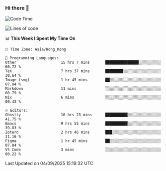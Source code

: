 ### Hi there 👋

<!--
**nicehiro/nicehiro** is a ✨ _special_ ✨ repository because its `README.md` (this file) appears on your GitHub profile.

Here are some ideas to get you started:

- 🔭 I’m currently working on ...
- 🌱 I’m currently learning ...
- 👯 I’m looking to collaborate on ...
- 🤔 I’m looking for help with ...
- 💬 Ask me about ...
- 📫 How to reach me: ...
- 😄 Pronouns: ...
- ⚡ Fun fact: ...
-->

<!--START_SECTION:waka-->
![Code Time](http://img.shields.io/badge/Code%20Time-981%20hrs%2052%20mins-blue)

![Lines of code](https://img.shields.io/badge/From%20Hello%20World%20I%27ve%20Written-1.9%20million%20lines%20of%20code-blue)

📊 **This Week I Spent My Time On** 

```text
🕑︎ Time Zone: Asia/Hong_Kong

💬 Programming Languages: 
Other                    15 hrs 7 mins       ███████████████░░░░░░░░░░   60.72 % 
TeX                      7 hrs 37 mins       ████████░░░░░░░░░░░░░░░░░   30.64 % 
Image (svg)              1 hr 45 mins        ██░░░░░░░░░░░░░░░░░░░░░░░   07.04 % 
Markdown                 11 mins             ░░░░░░░░░░░░░░░░░░░░░░░░░   00.79 % 
Nix                      6 mins              ░░░░░░░░░░░░░░░░░░░░░░░░░   00.43 % 

🔥 Editors: 
Ghostty                  10 hrs 23 mins      ██████████░░░░░░░░░░░░░░░   41.75 % 
Emacs                    9 hrs 55 mins       ██████████░░░░░░░░░░░░░░░   39.83 % 
Zotero                   2 hrs 46 mins       ███░░░░░░░░░░░░░░░░░░░░░░   11.16 % 
Figma                    1 hr 45 mins        ██░░░░░░░░░░░░░░░░░░░░░░░   07.04 % 
VS Code                  3 mins              ░░░░░░░░░░░░░░░░░░░░░░░░░   00.22 % 
```


 Last Updated on 04/09/2025 15:19:32 UTC
<!--END_SECTION:waka-->

